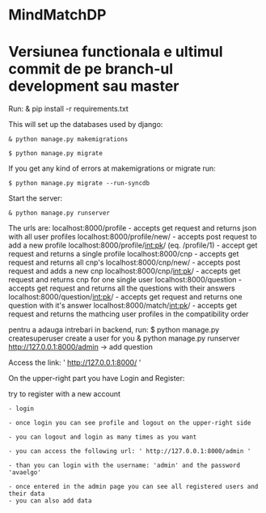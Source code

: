 # MindMatchDP
 
# Versiunea functionala e ultimul commit de pe branch-ul development sau master
 
Run: & pip install -r requirements.txt

This will set up the databases used by django:

	& python manage.py makemigrations

	$ python manage.py migrate

If you get any kind of errors at makemigrations or migrate run:

	$ python manage.py migrate --run-syncdb

Start the server:

	& python manage.py runserver

The urls are:
	localhost:8000/profile - accepts get request and returns json with all user profiles
	localhost:8000/profile/new/ - accepts post request to add a new profile
	localhost:8000/profile/<int:pk>/ (eq. /profile/1) - accept get request and returns a single profile
	localhost:8000/cnp - accepts get request and returns all cnp's
	localhost:8000/cnp/new/ - accepts post request and adds a new cnp
	localhost:8000/cnp/<int:pk>/ - accepts get request and returns cnp for one single user
	localhost:8000/question - accepts get request and returns all the questions with their answers
	localhost:8000/question/<int:pk>/ - accepts get request and returns one question with it's answer
	localhost:8000/match/<int:pk>/ - accepts get request and returns the mathcing user profiles in the compatibility order

pentru a adauga intrebari in backend, run:
	$ python manage.py createsuperuser
	create a user for you
	& python manage.py runserver
	http://127.0.0.1:8000/admin -> add question

Access the link: ' http://127.0.0.1:8000/  '

On the upper-right part you have Login and Register:

try to register with a new account

	- login

	- once login you can see profile and logout on the upper-right side

	- you can logout and login as many times as you want

	- you can access the following url: ' http://127.0.0.1:8000/admin '

	- than you can login with the username: 'admin' and the password 'avaelgo'

	- once entered in the admin page you can see all registered users and their data
	- you can also add data 
